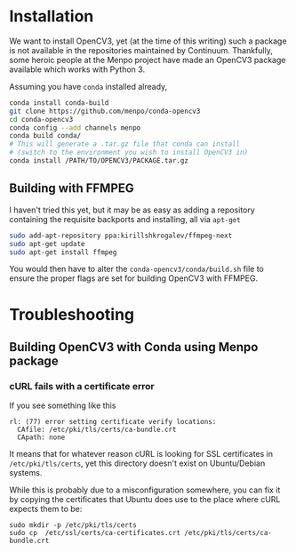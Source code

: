 # Installation

We want to install OpenCV3, yet (at the time of this writing) such a package is not available in the repositories maintained by Continuum.
Thankfully, some heroic people at the Menpo project have made an OpenCV3 package available which works with Python 3.

Assuming you have `conda` installed already,

```bash
conda install conda-build
git clone https://github.com/menpo/conda-opencv3
cd conda-opencv3
conda config --add channels menpo
conda build conda/
# This will generate a .tar.gz file that conda can install
# (switch to the environment you wish to install OpenCV3 in)
conda install /PATH/TO/OPENCV3/PACKAGE.tar.gz
```

## Building with FFMPEG

I haven't tried this yet, but it may be as easy as adding a repository containing the requisite backports and installing, all via `apt-get`

```bash
sudo add-apt-repository ppa:kirillshkrogalev/ffmpeg-next
sudo apt-get update
sudo apt-get install ffmpeg
```

You would then have to alter the `conda-opencv3/conda/build.sh` file to ensure the proper flags are set for building OpenCV3 with FFMPEG. 

# Troubleshooting

## Building OpenCV3 with Conda using Menpo package

### cURL fails with a certificate error

If you see something like this

```
rl: (77) error setting certificate verify locations:
  CAfile: /etc/pki/tls/certs/ca-bundle.crt
  CApath: none
```

It means that for whatever reason cURL is looking for SSL certificates in `/etc/pki/tls/certs`, yet this directory doesn't exist on Ubuntu/Debian systems.

While this is probably due to a misconfiguration somewhere, you can fix it by copying the certificates that Ubuntu does use to the place where cURL expects them to be:

```
sudo mkdir -p /etc/pki/tls/certs
sudo cp  /etc/ssl/certs/ca-certificates.crt /etc/pki/tls/certs/ca-bundle.crt
```